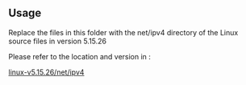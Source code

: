 ## Usage

Replace the files in this folder with the net/ipv4 directory of the Linux source files in version 5.15.26

Please refer to the location and version in : 

[linux-v5.15.26/net/ipv4](https://elixir.bootlin.com/linux/v5.15.26/source/net/ipv4)
